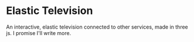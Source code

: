 # Elastic Television
An interactive, elastic television connected to other services, made in three js. I promise I'll write more.
